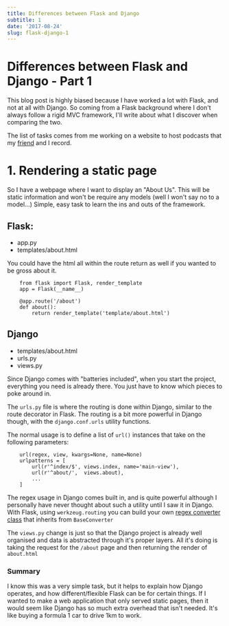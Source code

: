 ```yaml
---
title: Differences between Flask and Django 
subtitle: 1
date: '2017-08-24'
slug: flask-django-1
---
```

# Differences between Flask and Django - Part 1

This blog post is highly biased because I have worked a lot with Flask, and
not at all with Django. So coming from a Flask background where I don't always
follow a rigid MVC framework, I'll write about what I discover when comparing
the two.

The list of tasks comes from me working on a website to host podcasts that my
[friend][2] and I record.

# 1\. Rendering a static page

So I have a webpage where I want to display an "About Us". This will be static
information and won't be require any models (well I won't say no to a model…)
Simple, easy task to learn the ins and outs of the framework.

## Flask:

  * app.py
  * templates/about.html

You could have the html all within the route return as well if you wanted to
be gross about it.

```
    from flask import Flask, render_template
    app = Flask(__name__)
    
    @app.route('/about')
    def about():
        return render_template('template/about.html')
```

## Django

  * templates/about.html
  * urls.py
  * views.py

Since Django comes with "batteries included", when you start the project,
everything you need is already there. You just have to know which pieces to
poke around in.

The `urls.py` file is where the routing is done within Django, similar to the
route decorator in Flask. The routing is a bit more powerful in Django though,
with the `django.conf.urls` utility functions.

The normal usage is to define a list of `url()` instances that take on the
following parameters:

```
    url(regex, view, kwargs=None, name=None)
    urlpatterns = [
        url(r'^index/$', views.index, name='main-view'),
        url(r'^about/',  views.about),
        ...
    ]
```

The regex usage in Django comes built in, and is quite powerful although I
personally have never thought about such a utility until I saw it in Django.
With Flask, using `werkzeug.routing` you can build your own [regex converter
class][3] that inherits from `BaseConverter`

The `views.py` change is just so that the Django project is already well
organised and data is abstracted through it's proper layers. All it's doing is
taking the request for the `/about` page and then returning the render of
`about.html`

### Summary

I know this was a very simple task, but it helps to explain how Django
operates, and how different/flexible Flask can be for certain things. If I
wanted to make a web application that only served static pages, then it would
seem like Django has so much extra overhead that isn't needed. It's like
buying a formula 1 car to drive 1km to work.

[2]: https://jinpark.net

[3]: http://werkzeug.pocoo.org/docs/0.12/routing/#custom-converters

